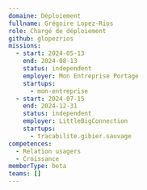 ```yaml
---
domaine: Déploiement
fullname: Grégoire Lopez-Rios
role: Chargé de déploiement
github: glopezrios
missions:
  - start: 2024-05-13
    end: 2024-08-13
    status: independent
    employer: Mon Entreprise Portage
    startups:
      - mon-entreprise
  - start: 2024-07-15
    end: 2024-12-31
    status: independent
    employer: LittleBigConnection
    startups:
      - tracabilite.gibier.sauvage
competences:
  - Relation usagers
  - Croissance
memberType: beta
teams: []
---
```

